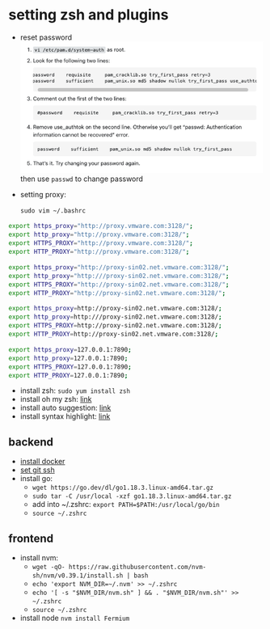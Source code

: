 # setting zsh and plugins

* reset password
![1](../Image/vmware/1.png)
then use `passwd` to change password

* setting proxy:

    `sudo vim ~/.bashrc`

```bash
export https_proxy="http://proxy.vmware.com:3128/";
export http_proxy="http://proxy.vmware.com:3128/";
export HTTPS_PROXY="http://proxy.vmware.com:3128/";
export HTTP_PROXY="http://proxy.vmware.com:3128/";
```

```bash
export https_proxy="http://proxy-sin02.net.vmware.com:3128/";
export http_proxy="http:///proxy-sin02.net.vmware.com:3128/";
export HTTPS_PROXY="http://proxy-sin02.net.vmware.com:3128/";
export HTTP_PROXY="http://proxy-sin02.net.vmware.com:3128/";
```

```bash
export https_proxy=http://proxy-sin02.net.vmware.com:3128/;
export http_proxy=http:///proxy-sin02.net.vmware.com:3128/;
export HTTPS_PROXY=http://proxy-sin02.net.vmware.com:3128/;
export HTTP_PROXY=http://proxy-sin02.net.vmware.com:3128/;
```

```bash
export https_proxy=127.0.0.1:7890;
export http_proxy=127.0.0.1:7890;
export HTTPS_PROXY=127.0.0.1:7890;
export HTTP_PROXY=127.0.0.1:7890;
```

* install zsh: `sudo yum install zsh`
* install oh my zsh: [link](https://ohmyz.sh/#install)
* install auto suggestion: [link](https://github.com/zsh-users/zsh-autosuggestions/blob/master/INSTALL.md#oh-my-zsh)
* install syntax highlight: [link](https://github.com/zsh-users/zsh-syntax-highlighting/blob/master/INSTALL.md)

## backend

* [install docker](https://docs.docker.com/engine/install/centos/)
* [set git ssh](https://docs.github.com/en/authentication/connecting-to-github-with-ssh)
* install go:
  * `wget https://go.dev/dl/go1.18.3.linux-amd64.tar.gz`
  * `sudo tar -C /usr/local -xzf go1.18.3.linux-amd64.tar.gz`
  * add into ~/.zshrc: `export PATH=$PATH:/usr/local/go/bin`
  * `source ~/.zshrc`

## frontend

* install nvm:
  * `wget -qO- https://raw.githubusercontent.com/nvm-sh/nvm/v0.39.1/install.sh | bash`
  * `echo 'export NVM_DIR=~/.nvm' >> ~/.zshrc`
  * `echo '[ -s "$NVM_DIR/nvm.sh" ] && . "$NVM_DIR/nvm.sh"' >> ~/.zshrc`
  * `source ~/.zshrc`
* install node `nvm install Fermium`
